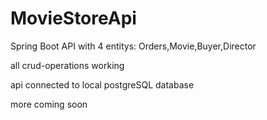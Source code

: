 # MovieStoreApi

Spring Boot API with 4 entitys: Orders,Movie,Buyer,Director

all crud-operations working

api connected to local postgreSQL database

more coming soon
